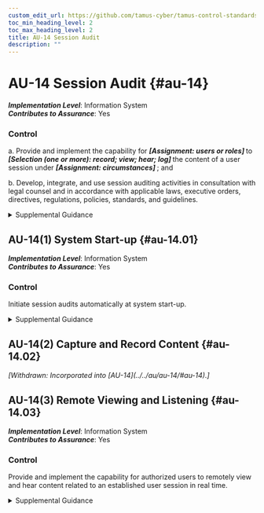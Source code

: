 ```yaml
---
custom_edit_url: https://github.com/tamus-cyber/tamus-control-standards/tree/main/content/tamus.edu/TAMUS_profile.xml
toc_min_heading_level: 2
toc_max_heading_level: 2
title: AU-14 Session Audit
description: ""
---
```


# AU-14 Session Audit {#au-14}

_**Implementation Level**_: Information System\
_**Contributes to Assurance**_: Yes

### Control

a. Provide and implement the capability for <strong> <em>[Assignment: users or roles]</em> </strong> to <strong> <em>[Selection (one or more): record; view; hear; log]</em> </strong> the content of a user session under <strong> <em>[Assignment: circumstances]</em> </strong> ; and

b. Develop, integrate, and use session auditing activities in consultation with legal counsel and in accordance with applicable laws, executive orders, directives, regulations, policies, standards, and guidelines.

<details>
  <summary>Supplemental Guidance</summary>

Session audits can include monitoring keystrokes, tracking websites visited, and recording information and/or file transfers. Session audit capability is implemented in addition to event logging and may involve implementation of specialized session capture technology. Organizations consider how session auditing can reveal information about individuals that may give rise to privacy risk as well as how to mitigate those risks. Because session auditing can impact system and network performance, organizations activate the capability under well-defined situations (e.g., the organization is suspicious of a specific individual). Organizations consult with legal counsel, civil liberties officials, and privacy officials to ensure that any legal, privacy, civil rights, or civil liberties issues, including the use of personally identifiable information, are appropriately addressed.

</details>

## AU-14(1) System Start-up {#au-14.01}

_**Implementation Level**_: Information System\
_**Contributes to Assurance**_: Yes

### Control

Initiate session audits automatically at system start-up.

<details>
  <summary>Supplemental Guidance</summary>

The automatic initiation of session audits at startup helps to ensure that the information being captured on selected individuals is complete and not subject to compromise through tampering by malicious threat actors.

</details>

## AU-14(2) Capture and Record Content {#au-14.02}


<prop xmlns="http://csrc.nist.gov/ns/oscal/1.0" name="status" value="withdrawn">
               <em>[Withdrawn: Incorporated into [AU-14](../../au/au-14/#au-14).]</em>
            </prop>
            

## AU-14(3) Remote Viewing and Listening {#au-14.03}

_**Implementation Level**_: Information System\
_**Contributes to Assurance**_: Yes

### Control

Provide and implement the capability for authorized users to remotely view and hear content related to an established user session in real time.

<details>
  <summary>Supplemental Guidance</summary>

None.

</details>

